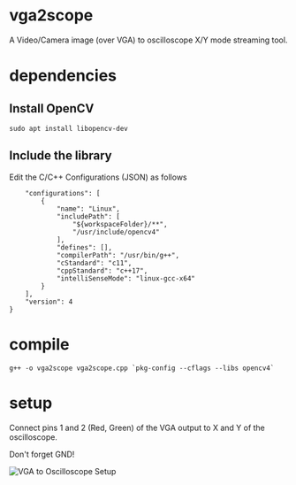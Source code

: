 # vga2scope
A Video/Camera image (over VGA) to oscilloscope X/Y mode streaming tool.

# dependencies
## Install OpenCV
``` sudo apt install libopencv-dev ```
## Include the library
Edit the C/C++ Configurations (JSON) as follows
``` {
    "configurations": [
        {
            "name": "Linux",
            "includePath": [
                "${workspaceFolder}/**",
                "/usr/include/opencv4"
            ],
            "defines": [],
            "compilerPath": "/usr/bin/g++",
            "cStandard": "c11",
            "cppStandard": "c++17",
            "intelliSenseMode": "linux-gcc-x64"
        }
    ],
    "version": 4
}
```

# compile
``` g++ -o vga2scope vga2scope.cpp `pkg-config --cflags --libs opencv4` ```

# setup
Connect pins 1 and 2 (Red, Green) of the VGA output to X and Y of the oscilloscope.

Don't forget GND!

![VGA to Oscilloscope Setup](https://github.com/ands/vga2scope/raw/master/setup.jpg)
